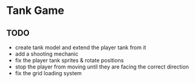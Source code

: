 # Tank Game

## TODO

- create tank model and extend the player tank from it
- add a shooting mechanic
- fix the player tank sprites & rotate positions
- stop the player from moving until they are facing the correct direction
- fix the grid loading system